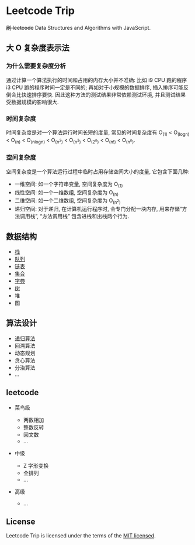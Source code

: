 # Leetcode Trip

~~刷 leetcode~~ Data Structures and Algorithms with JavaScript.

## 大 O 复杂度表示法

### 为什么需要复杂度分析

通过计算一个算法执行的时间和占用的内存大小并不准确: 比如 i9 CPU 跑的程序 i3 CPU 跑的程序时间一定是不同的; 再如对于小规模的数据排序, 插入排序可能反倒会比快速排序要快. 因此这种方法的测试结果非常依赖测试环境, 并且测试结果受数据规模的影响很大.

### 时间复杂度

时间复杂度是对一个算法运行时间长短的度量, 常见的时间复杂度有 O<sub>(1)</sub> < O<sub>(logn)</sub> < O<sub>(n)</sub> < O<sub>(nlogn)</sub> < O<sub>(n<sup>2</sup>)</sub> < O<sub>(n<sup>3</sup>)</sub> < O<sub>(2<sup>n</sup>)</sub> < O<sub>(n!)</sub> < O<sub>(n<sup>n</sup>)</sub>.

### 空间复杂度

空间复杂度是一个算法运行过程中临时占用存储空间大小的度量, 它包含下面几种:

- 一维空间: 如一个字符串变量, 空间复杂度为 O<sub>(1)</sub>
- 线性空间: 如一个一维数组, 空间复杂度为 O<sub>(n)</sub>
- 二维空间: 如一个二维数组, 空间复杂度为 O<sub>(n<sup>2</sup>)</sub>
- 递归空间: 对于递归, 在计算机运行程序时, 会专门分配一块内存, 用来存储“方法调用栈”, “方法调用栈” 包含进栈和出栈两个行为.

## 数据结构

- [栈](./DataStructures/Stack)
- [队列](./DataStructures/Queue)
- [链表](./DataStructures/LinkedList)
- [集合](./DataStructures/Set)
- [字典](./DataStructures/Dictionary)
- [树](./DataStructures/Tree)
- 堆
- 图

## 算法设计

- [递归算法](./AlgorithmDesign/Recursive)
- 回溯算法
- 动态规划
- 贪心算法
- 分治算法
- ...

## leetcode

- 菜鸟级

  - 两数相加
  - 整数反转
  - 回文数
  - ...

- 中级

  - Z 字形变换
  - 全排列
  - ...

- 高级

  - ...

## License

Leetcode Trip is licensed under the terms of the [MIT licensed](https://opensource.org/licenses/MIT).
